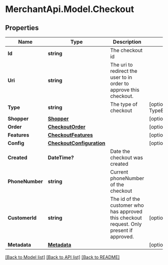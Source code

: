 # MerchantApi.Model.Checkout
## Properties

Name | Type | Description | Notes
------------ | ------------- | ------------- | -------------
**Id** | **string** | The checkout id | 
**Uri** | **string** | The uri to redirect the user to in order to approve this checkout. | 
**Type** | **string** | The type of checkout | [optional] [default to TypeEnum.Standard]
**Shopper** | [**Shopper**](Shopper.md) |  | [optional] 
**Order** | [**CheckoutOrder**](CheckoutOrder.md) |  | [optional] 
**Features** | [**CheckoutFeatures**](CheckoutFeatures.md) |  | [optional] 
**Config** | [**CheckoutConfiguration**](CheckoutConfiguration.md) |  | [optional] 
**Created** | **DateTime?** | Date the checkout was created | 
**PhoneNumber** | **string** | Current phoneNumber of the checkout | 
**CustomerId** | **string** | The id of the customer who has approved this checkout request. Only present if approved. | [optional] 
**Metadata** | [**Metadata**](Metadata.md) |  | [optional] 

[[Back to Model list]](../README.md#documentation-for-models) [[Back to API list]](../README.md#documentation-for-api-endpoints) [[Back to README]](../README.md)

